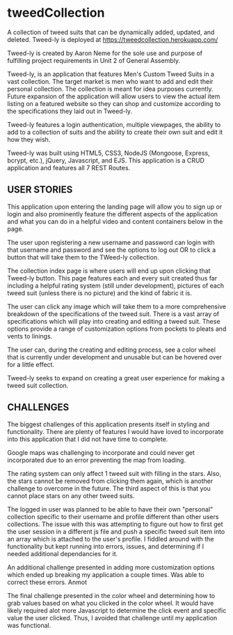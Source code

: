 # tweedCollection
A collection of tweed suits that can be dynamically added, updated, and deleted. Tweed-ly is deployed at https://tweedcollection.herokuapp.com/

Tweed-ly is created by Aaron Neme for the sole use and purpose of fulfilling project requirements in Unit 2 of General Assembly. 

Tweed-ly, is an application that features Men's Custom Tweed Suits in a vast collection. The target market is men who want to add and edit their personal collection. The collection is meant for idea purposes currently. Future expansion of the application will allow users to view the actual item listing on a featured website so they can shop and customize according to the specifications they laid out in Tweed-ly.

Tweed-ly features a login authentication, multiple viewpages, the ability  to add to a collection of suits and the ability to create their own suit and edit it how they wish.

Tweed-ly was built using HTML5, CSS3, NodeJS (Mongoose, Express, bcrypt, etc.), jQuery, Javascript, and EJS. This application is a CRUD application and features all 7 REST Routes.

USER STORIES
------------
This application upon entering the landing page will allow you to sign up or login and also prominently feature the different aspects of the application and what you can do in a helpful video and content containers below in the page.

The user upon registering a new username and password can login with that username and password and see the options to log out OR to click a button that will take them to the TWeed-ly collection.

The collection index page is where users will end up upon clicking that Tweed-ly button. This page features each and every suit created thus far including a helpful rating system (still under development), pictures of each tweed suit (unless there is no picture) and the kind of fabric it is. 

The user can click any image which will take them to a more comprehensive breakdown of the specifications of the tweed suit. There is a vast array of specifications which will play into creating and editing a tweed suit. These options provide a range of customization options from pockets to pleats and vents to linings. 

The user can, during the creating and editing process, see a color wheel that is currently under development and unusable but can be hovered over for a little effect.

Tweed-ly seeks to expand on creating a great user experience for making a tweed suit collection. 

CHALLENGES
----------
The biggest challenges of this application presents itself in styling and functionality. There are plenty of features I would have loved to incorporate into this application that I did not have time to complete.

Google maps was challenging to incorporate and could never get incorporated due to an error preventing the map from loading.

The rating system can only affect 1 tweed suit with filling in the stars. Also, the stars cannot be removed from clicking them again, which is another challenge to overcome in the future. The third aspect of this is that you cannot place stars on any other tweed suits.

The logged in user was planned to be able to have their own "personal" collection specific to their username and profile different than other users collections. The issue with this was attempting to figure out how to first get the user session in a different js file and push a specific tweed suit item into an array which is attached to the user's profile. I fiddled around with the functionality but kept running into errors, issues, and determining if I needed additional dependancies for it.

An additional challenge presented in adding more customization options which ended up breaking my application a couple times. Was able to correct these errors. Anmot

The final challenge presented in the color wheel and determining how to grab values based on what you clicked in the color wheel. It would have likely required alot more Javascript to determine the click event and specific value the user clicked. Thus, I avoided that challenge until my application was functional.
